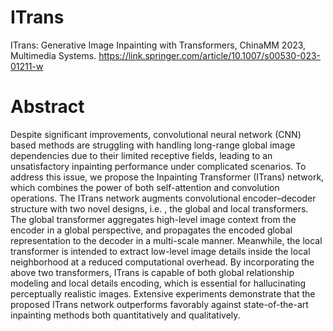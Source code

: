 # ITrans
ITrans: Generative Image Inpainting with Transformers, ChinaMM 2023, Multimedia Systems. https://link.springer.com/article/10.1007/s00530-023-01211-w

# Abstract
Despite significant improvements, convolutional neural network (CNN) based methods are struggling with handling long-range global image dependencies due to their limited receptive fields, leading to an unsatisfactory inpainting performance under complicated scenarios. To address this issue, we propose the Inpainting Transformer (ITrans) network, which combines the power of both self-attention and convolution operations. The ITrans network augments convolutional encoder–decoder structure with two novel designs, i.e. , the global and local transformers. The global transformer aggregates high-level image context from the encoder in a global perspective, and propagates the encoded global representation to the decoder in a multi-scale manner. Meanwhile, the local transformer is intended to extract low-level image details inside the local neighborhood at a reduced computational overhead. By incorporating the above two transformers, ITrans is capable of both global relationship modeling and local details encoding, which is essential for hallucinating perceptually realistic images. Extensive experiments demonstrate that the proposed ITrans network outperforms favorably against state-of-the-art inpainting methods both quantitatively and qualitatively.
